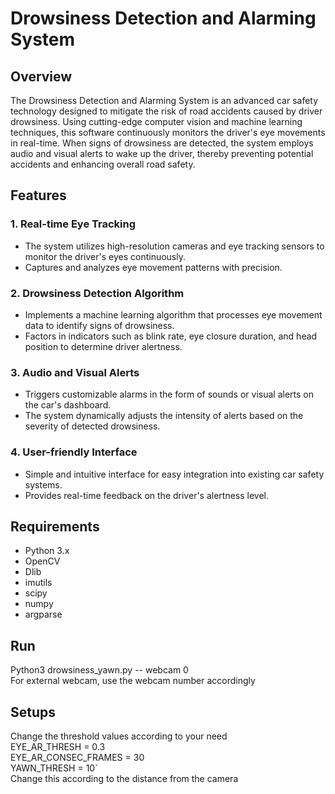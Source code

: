 # Drowsiness Detection and Alarming System

## Overview
The Drowsiness Detection and Alarming System is an advanced car safety technology designed to mitigate the risk of road accidents caused by driver drowsiness. Using cutting-edge computer vision and machine learning techniques, this software continuously monitors the driver's eye movements in real-time. When signs of drowsiness are detected, the system employs audio and visual alerts to wake up the driver, thereby preventing potential accidents and enhancing overall road safety.

## Features

### 1. Real-time Eye Tracking
   - The system utilizes high-resolution cameras and eye tracking sensors to monitor the driver's eyes continuously.
   - Captures and analyzes eye movement patterns with precision.

### 2. Drowsiness Detection Algorithm
   - Implements a machine learning algorithm that processes eye movement data to identify signs of drowsiness.
   - Factors in indicators such as blink rate, eye closure duration, and head position to determine driver alertness.

### 3. Audio and Visual Alerts
   - Triggers customizable alarms in the form of sounds or visual alerts on the car's dashboard.
   - The system dynamically adjusts the intensity of alerts based on the severity of detected drowsiness.

### 4. User-friendly Interface
   - Simple and intuitive interface for easy integration into existing car safety systems.
   - Provides real-time feedback on the driver's alertness level.

## Requirements

- Python 3.x
- OpenCV
- Dlib
- imutils
- scipy
- numpy
- argparse

## Run 
Python3 drowsiness_yawn.py -- webcam 0  
For external webcam, use the webcam number accordingly

## Setups
Change the threshold values according to your need  
EYE_AR_THRESH = 0.3  
EYE_AR_CONSEC_FRAMES = 30  
YAWN_THRESH = 10`  
Change this according to the distance from the camera  














